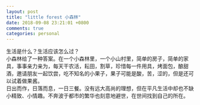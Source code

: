 ```yaml
---
layout: post
title: "little forest 小森林"
date: 2018-09-08 23:21:01 +0800
comments: true
categories: personal
---
```

生活是什么？生活应该怎么过？  
小森林给了一种答案。在一个小森林里，一个小山村里，简单的房子，简单的家具，事事亲力亲为，每天干农活，耘田，割草，珍惜每一件用具，烤面包，酿甜酒，邀请朋友一起饮尝，吃不知名的小果子，果子可能是酸，苦，涩的，但是还可以试着做果酱。  
日出而作，日落而息，一日三餐。没有远大高尚的理想，但在平凡生活中却也不缺小精致、小情趣。不奔波于都市的繁华也刻意地避世，在世间找到自己的所在。
